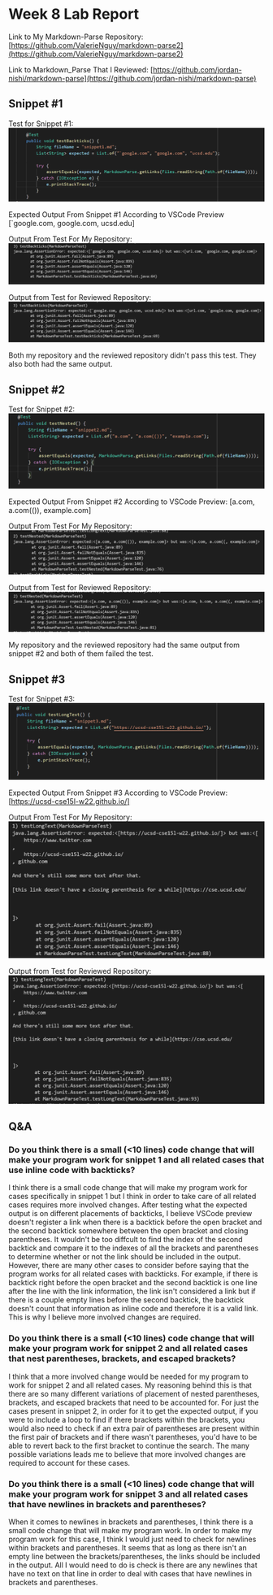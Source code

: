 # Week 8 Lab Report

Link to My Markdown-Parse Repository:
[https://github.com/ValerieNguy/markdown-parse2](https://github.com/ValerieNguy/markdown-parse2)

Link to Markdown_Parse That I Reviewed:
[https://github.com/jordan-nishi/markdown-parse](https://github.com/jordan-nishi/markdown-parse)

## Snippet #1
Test for Snippet #1:
![Test for snippet 1](test1.PNG)

Expected Output From Snippet #1 According to VSCode Preview
[`google.com, google.com, ucsd.edu]

Output From Test For My Repository:
![Output from Test for MyRepo #1](labreport4_failed_snippet4.PNG)

Output from Test for Reviewed Repository:
![Output from Test for Reviewed Repo #1](labreport4_failed_snippet1.PNG)

Both my repository and the reviewed repository didn't pass this test. They also both had the same output.

## Snippet #2
Test for Snippet #2:
![Test for snippet 2](test2.PNG)

Expected Output From Snippet #2 According to VSCode Preview:
[a.com, a.com(()), example.com]

Output From Test For My Repository:
![Output from Test for MyRepo #2](labreport4_failed_snippet5.PNG)

Output from Test for Reviewed Repository:
![Output from Test for Reviewed Repo #2](labreport4_failed_snippet2.PNG)

My repository and the reviewed repository had the same output from snippet #2 and both of them failed the test.

## Snippet #3
Test for Snippet #3:
![Test for snippet 3](test3.PNG)

Expected Output From Snippet #3 According to VSCode Preview:
[https://ucsd-cse15l-w22.github.io/]

Output From Test For My Repository:
![Output from Test for MyRepo #3](labreport4_failed_snippet6.PNG)

Output from Test for Reviewed Repository:
![Output from Test for Reviewed Repo #3](labreport4_failed_snippet3.PNG)

## Q&A
### Do you think there is a small (<10 lines) code change that will make your program work for snippet 1 and all related cases that use inline code with backticks?
I think there is a small code change that will make my program work for cases specifically in snippet 1 but I think in order to take care of all related cases requires more involved changes. After testing what the expected output is on different placements of backticks, I believe VSCode preview doesn't register a link when there is a backtick before the open bracket and the second backtick somewhere between the open bracket and closing parentheses. It wouldn't be too diffcult to find the index of the second backtick and compare it to the indexes of all the brackets and parentheses to determine whether or not the link should be included in the output. However, there are many other cases to consider before saying that the program works for all related cases with backticks. For example, if there is backtick right before the open bracket and the second backtick is one line after the line with the link information, the link isn't considered a link but if there is a couple empty lines before the second backtick, the backtick doesn't count that information as inline code and therefore it is a valid link. This is why I believe more involved changes are required.

### Do you think there is a small (<10 lines) code change that will make your program work for snippet 2 and all related cases that nest parentheses, brackets, and escaped brackets?
I think that a more involved change would be needed for my program to work for snippet 2 and all related cases. My reasoning behind this is that there are so many different variations of placement of nested parentheses, brackets, and escaped brackets that need to be accounted for. For just the cases present in snippet 2, in order for it to get the expected output, if you were to include a loop to find if there brackets within the brackets, you would also need to check if an extra pair of parentheses are present within the first pair of brackets and if there wasn't parentheses, you'd have to be able to revert back to the first bracket to continue the search. The many possible variations leads me to believe that more involved changes are required to account for these cases.

### Do you think there is a small (<10 lines) code change that will make your program work for snippet 3 and all related cases that have newlines in brackets and parentheses?
When it comes to newlines in brackets and parentheses, I think there is a small code change that will make my program work. In order to make my program work for this case, I think I would just need to check for newlines within brackets and parentheses. It seems that as long as there isn't an empty line between the brackets/parentheses, the links should be included in the output. All I would need to do is check is there are any newlines that have no text on that line in order to deal with cases that have newlines in brackets and parentheses.